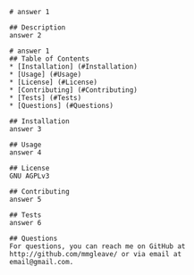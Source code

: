 
    # answer 1

    ## Description
    answer 2

    # answer 1
    ## Table of Contents
    * [Installation] (#Installation)
    * [Usage] (#Usage)
    * [License] (#License)
    * [Contributing] (#Contributing)
    * [Tests] (#Tests)
    * [Questions] (#Questions)
  
    ## Installation
    answer 3

    ## Usage
    answer 4

    ## License
    GNU AGPLv3

    ## Contributing
    answer 5

    ## Tests
    answer 6

    ## Questions
    For questions, you can reach me on GitHub at 
    http://github.com/mmgleave/ or via email at 
    email@gmail.com.
    